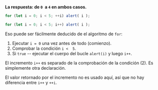 **La respuesta: de `0 `a `4` en ambos casos.**

```js run
for (let i = 0; i < 5; ++i) alert( i );

for (let i = 0; i < 5; i++) alert( i );
```

Eso puede ser fácilmente deducido de el algoritmo de `for`:

1. Ejecutar `i = 0` una vez antes de todo (comienzo).
2. Comprobar la condición `i <  5`.
3. Si `true` -- ejecutar el cuerpo del bucle `alert(i)` y luego `i++`.

El incremento `i++` es separado de la comprobación de la condición (2). Es simplemente otra declaración.

El valor retornado por el incremento no es usado aquí, así que no hay diferencia entre `i++` y `++i`.
